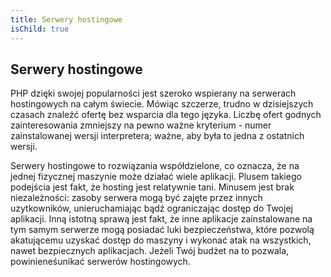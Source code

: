 ```yaml
---
title: Serwery hostingowe
isChild: true
---
```


## Serwery hostingowe

PHP dzięki swojej popularności jest szeroko wspierany na serwerach hostingowych na całym świecie. Mówiąc szczerze,
trudno w dzisiejszych czasach znaleźć ofertę bez wsparcia dla tego języka. Liczbę ofert godnych zainteresowania
zmniejszy na pewno ważne kryterium - numer zainstalowanej wersji interpretera; ważne, aby była to jedna z ostatnich
wersji.

Serwery hostingowe to rozwiązania współdzielone, co oznacza, że na jednej fizycznej maszynie może działać wiele
aplikacji. Plusem takiego podejścia jest fakt, że hosting jest relatywnie tani. Minusem jest brak niezależności:
zasoby serwera mogą być zajęte przez innych uzytkowników, unieruchamiając bądź ograniczając dostęp do Twojej aplikacji.
Inną istotną sprawą jest fakt, że inne aplikacje zainstalowane na tym samym serwerze mogą posiadać luki bezpieczeństwa,
które pozwolą akatującemu uzyskać dostęp do maszyny i wykonać atak na wszystkich, nawet bezpiecznych aplikacjach.
Jeżeli Twój budżet na to pozwala, powinieneśunikać serwerów hostingowych.

